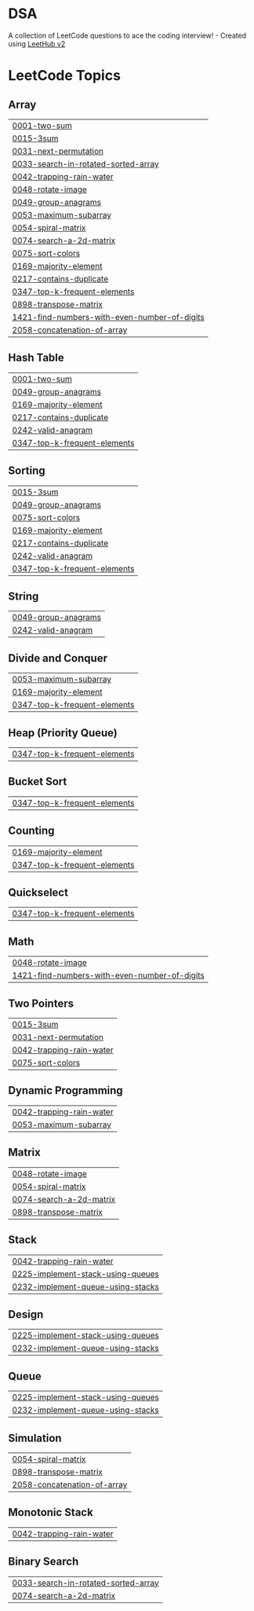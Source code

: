 # DSA
A collection of LeetCode questions to ace the coding interview! - Created using [LeetHub v2](https://github.com/arunbhardwaj/LeetHub-2.0)

<!---LeetCode Topics Start-->
# LeetCode Topics
## Array
|  |
| ------- |
| [0001-two-sum](https://github.com/adwi-ti/DSA/tree/master/0001-two-sum) |
| [0015-3sum](https://github.com/adwi-ti/DSA/tree/master/0015-3sum) |
| [0031-next-permutation](https://github.com/adwi-ti/DSA/tree/master/0031-next-permutation) |
| [0033-search-in-rotated-sorted-array](https://github.com/adwi-ti/DSA/tree/master/0033-search-in-rotated-sorted-array) |
| [0042-trapping-rain-water](https://github.com/adwi-ti/DSA/tree/master/0042-trapping-rain-water) |
| [0048-rotate-image](https://github.com/adwi-ti/DSA/tree/master/0048-rotate-image) |
| [0049-group-anagrams](https://github.com/adwi-ti/DSA/tree/master/0049-group-anagrams) |
| [0053-maximum-subarray](https://github.com/adwi-ti/DSA/tree/master/0053-maximum-subarray) |
| [0054-spiral-matrix](https://github.com/adwi-ti/DSA/tree/master/0054-spiral-matrix) |
| [0074-search-a-2d-matrix](https://github.com/adwi-ti/DSA/tree/master/0074-search-a-2d-matrix) |
| [0075-sort-colors](https://github.com/adwi-ti/DSA/tree/master/0075-sort-colors) |
| [0169-majority-element](https://github.com/adwi-ti/DSA/tree/master/0169-majority-element) |
| [0217-contains-duplicate](https://github.com/adwi-ti/DSA/tree/master/0217-contains-duplicate) |
| [0347-top-k-frequent-elements](https://github.com/adwi-ti/DSA/tree/master/0347-top-k-frequent-elements) |
| [0898-transpose-matrix](https://github.com/adwi-ti/DSA/tree/master/0898-transpose-matrix) |
| [1421-find-numbers-with-even-number-of-digits](https://github.com/adwi-ti/DSA/tree/master/1421-find-numbers-with-even-number-of-digits) |
| [2058-concatenation-of-array](https://github.com/adwi-ti/DSA/tree/master/2058-concatenation-of-array) |
## Hash Table
|  |
| ------- |
| [0001-two-sum](https://github.com/adwi-ti/DSA/tree/master/0001-two-sum) |
| [0049-group-anagrams](https://github.com/adwi-ti/DSA/tree/master/0049-group-anagrams) |
| [0169-majority-element](https://github.com/adwi-ti/DSA/tree/master/0169-majority-element) |
| [0217-contains-duplicate](https://github.com/adwi-ti/DSA/tree/master/0217-contains-duplicate) |
| [0242-valid-anagram](https://github.com/adwi-ti/DSA/tree/master/0242-valid-anagram) |
| [0347-top-k-frequent-elements](https://github.com/adwi-ti/DSA/tree/master/0347-top-k-frequent-elements) |
## Sorting
|  |
| ------- |
| [0015-3sum](https://github.com/adwi-ti/DSA/tree/master/0015-3sum) |
| [0049-group-anagrams](https://github.com/adwi-ti/DSA/tree/master/0049-group-anagrams) |
| [0075-sort-colors](https://github.com/adwi-ti/DSA/tree/master/0075-sort-colors) |
| [0169-majority-element](https://github.com/adwi-ti/DSA/tree/master/0169-majority-element) |
| [0217-contains-duplicate](https://github.com/adwi-ti/DSA/tree/master/0217-contains-duplicate) |
| [0242-valid-anagram](https://github.com/adwi-ti/DSA/tree/master/0242-valid-anagram) |
| [0347-top-k-frequent-elements](https://github.com/adwi-ti/DSA/tree/master/0347-top-k-frequent-elements) |
## String
|  |
| ------- |
| [0049-group-anagrams](https://github.com/adwi-ti/DSA/tree/master/0049-group-anagrams) |
| [0242-valid-anagram](https://github.com/adwi-ti/DSA/tree/master/0242-valid-anagram) |
## Divide and Conquer
|  |
| ------- |
| [0053-maximum-subarray](https://github.com/adwi-ti/DSA/tree/master/0053-maximum-subarray) |
| [0169-majority-element](https://github.com/adwi-ti/DSA/tree/master/0169-majority-element) |
| [0347-top-k-frequent-elements](https://github.com/adwi-ti/DSA/tree/master/0347-top-k-frequent-elements) |
## Heap (Priority Queue)
|  |
| ------- |
| [0347-top-k-frequent-elements](https://github.com/adwi-ti/DSA/tree/master/0347-top-k-frequent-elements) |
## Bucket Sort
|  |
| ------- |
| [0347-top-k-frequent-elements](https://github.com/adwi-ti/DSA/tree/master/0347-top-k-frequent-elements) |
## Counting
|  |
| ------- |
| [0169-majority-element](https://github.com/adwi-ti/DSA/tree/master/0169-majority-element) |
| [0347-top-k-frequent-elements](https://github.com/adwi-ti/DSA/tree/master/0347-top-k-frequent-elements) |
## Quickselect
|  |
| ------- |
| [0347-top-k-frequent-elements](https://github.com/adwi-ti/DSA/tree/master/0347-top-k-frequent-elements) |
## Math
|  |
| ------- |
| [0048-rotate-image](https://github.com/adwi-ti/DSA/tree/master/0048-rotate-image) |
| [1421-find-numbers-with-even-number-of-digits](https://github.com/adwi-ti/DSA/tree/master/1421-find-numbers-with-even-number-of-digits) |
## Two Pointers
|  |
| ------- |
| [0015-3sum](https://github.com/adwi-ti/DSA/tree/master/0015-3sum) |
| [0031-next-permutation](https://github.com/adwi-ti/DSA/tree/master/0031-next-permutation) |
| [0042-trapping-rain-water](https://github.com/adwi-ti/DSA/tree/master/0042-trapping-rain-water) |
| [0075-sort-colors](https://github.com/adwi-ti/DSA/tree/master/0075-sort-colors) |
## Dynamic Programming
|  |
| ------- |
| [0042-trapping-rain-water](https://github.com/adwi-ti/DSA/tree/master/0042-trapping-rain-water) |
| [0053-maximum-subarray](https://github.com/adwi-ti/DSA/tree/master/0053-maximum-subarray) |
## Matrix
|  |
| ------- |
| [0048-rotate-image](https://github.com/adwi-ti/DSA/tree/master/0048-rotate-image) |
| [0054-spiral-matrix](https://github.com/adwi-ti/DSA/tree/master/0054-spiral-matrix) |
| [0074-search-a-2d-matrix](https://github.com/adwi-ti/DSA/tree/master/0074-search-a-2d-matrix) |
| [0898-transpose-matrix](https://github.com/adwi-ti/DSA/tree/master/0898-transpose-matrix) |
## Stack
|  |
| ------- |
| [0042-trapping-rain-water](https://github.com/adwi-ti/DSA/tree/master/0042-trapping-rain-water) |
| [0225-implement-stack-using-queues](https://github.com/adwi-ti/DSA/tree/master/0225-implement-stack-using-queues) |
| [0232-implement-queue-using-stacks](https://github.com/adwi-ti/DSA/tree/master/0232-implement-queue-using-stacks) |
## Design
|  |
| ------- |
| [0225-implement-stack-using-queues](https://github.com/adwi-ti/DSA/tree/master/0225-implement-stack-using-queues) |
| [0232-implement-queue-using-stacks](https://github.com/adwi-ti/DSA/tree/master/0232-implement-queue-using-stacks) |
## Queue
|  |
| ------- |
| [0225-implement-stack-using-queues](https://github.com/adwi-ti/DSA/tree/master/0225-implement-stack-using-queues) |
| [0232-implement-queue-using-stacks](https://github.com/adwi-ti/DSA/tree/master/0232-implement-queue-using-stacks) |
## Simulation
|  |
| ------- |
| [0054-spiral-matrix](https://github.com/adwi-ti/DSA/tree/master/0054-spiral-matrix) |
| [0898-transpose-matrix](https://github.com/adwi-ti/DSA/tree/master/0898-transpose-matrix) |
| [2058-concatenation-of-array](https://github.com/adwi-ti/DSA/tree/master/2058-concatenation-of-array) |
## Monotonic Stack
|  |
| ------- |
| [0042-trapping-rain-water](https://github.com/adwi-ti/DSA/tree/master/0042-trapping-rain-water) |
## Binary Search
|  |
| ------- |
| [0033-search-in-rotated-sorted-array](https://github.com/adwi-ti/DSA/tree/master/0033-search-in-rotated-sorted-array) |
| [0074-search-a-2d-matrix](https://github.com/adwi-ti/DSA/tree/master/0074-search-a-2d-matrix) |
<!---LeetCode Topics End-->